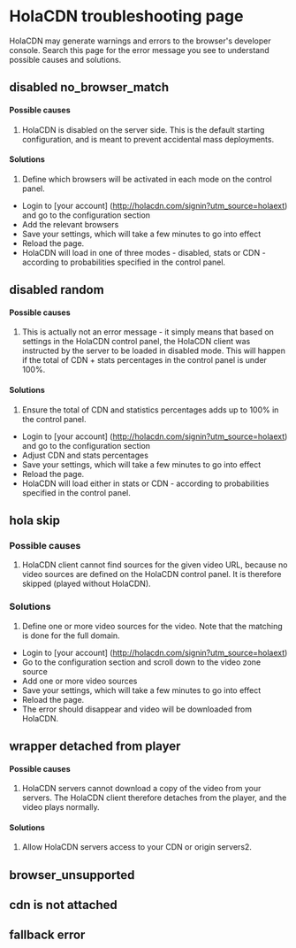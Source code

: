 # HolaCDN troubleshooting page

HolaCDN may generate warnings and errors to the browser's developer console. Search this page for the error message you see to understand possible causes and solutions.

## disabled no_browser_match
#### Possible causes
1. HolaCDN is disabled on the server side. This is the default starting configuration, and is meant to prevent accidental mass deployments.

#### Solutions
1. Define which browsers will be activated in each mode on the control panel.
  * Login to [your account] (http://holacdn.com/signin?utm_source=holaext) and go to the configuration section
  * Add the relevant browsers
  * Save your settings, which will take a few minutes to go into effect
  * Reload the page.
  * HolaCDN will load in one of three modes - disabled, stats or CDN - according to probabilities specified in the control panel.

## disabled random
#### Possible causes
1. This is actually not an error message - it simply means that based on settings in the HolaCDN control panel, the HolaCDN client was instructed by the server to be loaded in disabled mode. This will happen if the total of CDN + stats percentages in the control panel is under 100%. 

#### Solutions
1. Ensure the total of CDN and statistics percentages adds up to 100% in the control panel.
  * Login to [your account] (http://holacdn.com/signin?utm_source=holaext) and go to the configuration section
  * Adjust CDN and stats percentages
  * Save your settings, which will take a few minutes to go into effect
  * Reload the page.
  * HolaCDN will load either in stats or CDN - according to probabilities specified in the control panel.

## hola skip
### Possible causes
1. HolaCDN client cannot find sources for the given video URL, because no video sources are defined on the HolaCDN control panel. It is therefore skipped (played without HolaCDN). 

### Solutions
1. Define one or more video sources for the video. Note that the matching is done for the full domain.
  * Login to [your account] (http://holacdn.com/signin?utm_source=holaext)
  * Go to the configuration section and scroll down to the video zone source
  * Add one or more video sources
  * Save your settings, which will take a few minutes to go into effect
  * Reload the page.
  * The error should disappear and video will be downloaded from HolaCDN.


## wrapper detached from player
#### Possible causes
1. HolaCDN servers cannot download a copy of the video from your servers. The HolaCDN client therefore detaches from the player, and the video plays normally. 

#### Solutions
1. Allow HolaCDN servers access to your CDN or origin servers2. 

## browser_unsupported


## cdn is not attached

## fallback error


